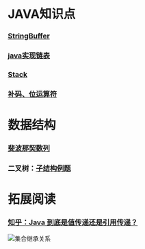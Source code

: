 # JAVA知识点
### [StringBuffer](http://www.runoob.com/java/java-stringbuffer.html)
### [java实现链表](https://github.com/kanonjz/learn-java/blob/master/newcoder/Exe3.java)
### [Stack](http://www.runoob.com/java/java-stack-class.html)
### [补码、位运算符](https://github.com/kanonjz/learn-java/blob/master/newcoder/Exe11.java)

# 数据结构
### [斐波那契数列](https://github.com/kanonjz/learn-java/blob/master/newcoder/Exe8.java)
### 二叉树：[子结构例题](https://github.com/kanonjz/learn-java/blob/master/newcoder/Exe17.java)


# 拓展阅读
### [知乎：Java 到底是值传递还是引用传递？](https://www.zhihu.com/question/31203609)
![集合继承关系](https://github.com/kanonjz/pictures/blob/master/java%E9%9B%86%E5%90%88%E7%BB%A7%E6%89%BF%E5%85%B3%E7%B3%BB%E5%9B%BE.png)

